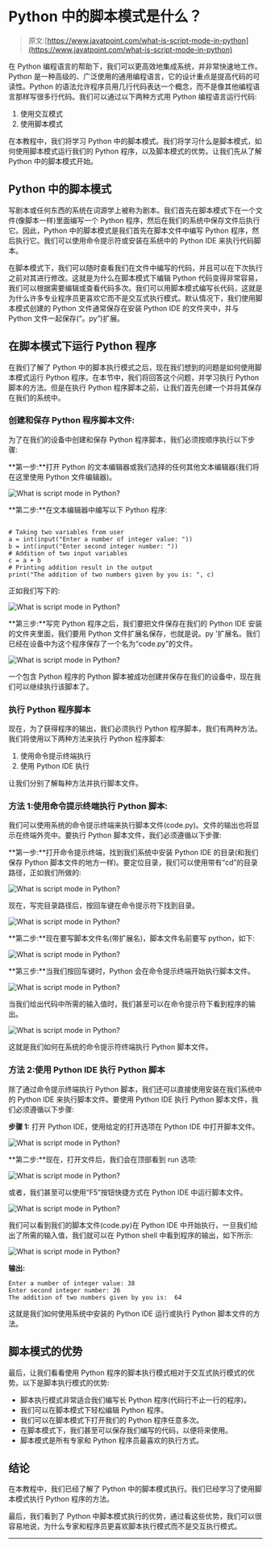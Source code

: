 # Python 中的脚本模式是什么？

> 原文:[https://www.javatpoint.com/what-is-script-mode-in-python](https://www.javatpoint.com/what-is-script-mode-in-python)

在 Python 编程语言的帮助下，我们可以更高效地集成系统，并非常快速地工作。Python 是一种高级的、广泛使用的通用编程语言，它的设计重点是提高代码的可读性。Python 的语法允许程序员用几行代码表达一个概念，而不是像其他编程语言那样写很多行代码。我们可以通过以下两种方式用 Python 编程语言运行代码:

1.  使用交互模式
2.  使用脚本模式

在本教程中，我们将学习 Python 中的脚本模式。我们将学习什么是脚本模式，如何使用脚本模式运行我们的 Python 程序，以及脚本模式的优势。让我们先从了解 Python 中的脚本模式开始。

## Python 中的脚本模式

写剧本或任何东西的系统在词源学上被称为剧本。我们首先在脚本模式下在一个文件(像脚本一样)里面编写一个 Python 程序，然后在我们的系统中保存文件后执行它。因此，Python 中的脚本模式是我们首先在脚本文件中编写 Python 程序，然后执行它。我们可以使用命令提示符或安装在系统中的 Python IDE 来执行代码脚本。

在脚本模式下，我们可以随时查看我们在文件中编写的代码，并且可以在下次执行之前对其进行修改。这就是为什么在脚本模式下编辑 Python 代码变得非常容易，我们可以根据需要编辑或查看代码多次。我们可以用脚本模式编写长代码，这就是为什么许多专业程序员更喜欢它而不是交互式执行模式。默认情况下，我们使用脚本模式创建的 Python 文件通常保存在安装 Python IDE 的文件夹中，并与 Python 文件一起保存(“。py”)扩展。

## 在脚本模式下运行 Python 程序

在我们了解了 Python 中的脚本执行模式之后，现在我们想到的问题是如何使用脚本模式运行 Python 程序。在本节中，我们将回答这个问题，并学习执行 Python 脚本的方法。但是在执行 Python 程序脚本之前，让我们首先创建一个并将其保存在我们的系统中。

### 创建和保存 Python 程序脚本文件:

为了在我们的设备中创建和保存 Python 程序脚本，我们必须按顺序执行以下步骤:

**第一步:**打开 Python 的文本编辑器或我们选择的任何其他文本编辑器(我们将在这里使用 Python 文件编辑器)。

![What is script mode in Python?](img/e2281ffa5c451026a7820726fcfe7a9c.png)

**第二步:**在文本编辑器中编写以下 Python 程序:

```

# Taking two variables from user
a = int(input("Enter a number of integer value: "))
b = int(input("Enter second integer number: "))
# Addition of two input variables
c = a + b
# Printing addition result in the output
print("The addition of two numbers given by you is: ", c)

```

正如我们写下的:

![What is script mode in Python?](img/180c59b7de945b14f4c8566d3dee3a35.png)

**第三步:**写完 Python 程序之后，我们要把文件保存在我们的 Python IDE 安装的文件夹里面，我们要用 Python 文件扩展名保存，也就是说。py '扩展名。我们已经在设备中为这个程序保存了一个名为“code.py”的文件。

![What is script mode in Python?](img/fa53ac0c655d884b254f7548750f1043.png)

一个包含 Python 程序的 Python 脚本被成功创建并保存在我们的设备中，现在我们可以继续执行该脚本了。

### 执行 Python 程序脚本

现在，为了获得程序的输出，我们必须执行 Python 程序脚本，我们有两种方法。我们将使用以下两种方法来执行 Python 程序脚本:

1.  使用命令提示终端执行
2.  使用 Python IDE 执行

让我们分别了解每种方法并执行脚本文件。

### 方法 1:使用命令提示终端执行 Python 脚本:

我们可以使用系统的命令提示终端来执行脚本文件(code.py)。文件的输出也将显示在终端外壳中。要执行 Python 脚本文件，我们必须遵循以下步骤:

**第一步:**打开命令提示终端，找到我们系统中安装 Python IDE 的目录(和我们保存 Python 脚本文件的地方一样)。要定位目录，我们可以使用带有“cd”的目录路径，正如我们所做的:

![What is script mode in Python?](img/5f28129f37313247ec57c75b68f1679e.png)

现在，写完目录路径后，按回车键在命令提示符下找到目录。

![What is script mode in Python?](img/1a170107fb9283977b023edf8f055c4c.png)

**第二步:**现在要写脚本文件名(带扩展名)，脚本文件名前要写 python，如下:

![What is script mode in Python?](img/c31e5f5cfba6ba521d0eb3b91b55c7e5.png)

**第三步:**当我们按回车键时，Python 会在命令提示终端开始执行脚本文件。

![What is script mode in Python?](img/978b2f63a4e40457fbb275881aec0078.png)

当我们给出代码中所需的输入值时，我们甚至可以在命令提示符下看到程序的输出。

![What is script mode in Python?](img/5ffbc1c1339ff474652d2755ee49c927.png)

这就是我们如何在系统的命令提示符终端执行 Python 脚本文件。

### 方法 2:使用 Python IDE 执行 Python 脚本

除了通过命令提示终端执行 Python 脚本，我们还可以直接使用安装在我们系统中的 Python IDE 来执行脚本文件。要使用 Python IDE 执行 Python 脚本文件，我们必须遵循以下步骤:

**步骤 1:** 打开 Python IDE，使用给定的打开选项在 Python IDE 中打开脚本文件。

![What is script mode in Python?](img/074014e1edfa38d1a422a288ef5aef4c.png)

**第二步:**现在，打开文件后，我们会在顶部看到 run 选项:

![What is script mode in Python?](img/360d1e9176574bc32b7b983b331688d9.png)

或者，我们甚至可以使用“F5”按钮快捷方式在 Python IDE 中运行脚本文件。

![What is script mode in Python?](img/91f32cc6e803f9dd5fd8fd4424934038.png)

我们可以看到我们的脚本文件(code.py)在 Python IDE 中开始执行，一旦我们给出了所需的输入值，我们就可以在 Python shell 中看到程序的输出，如下所示:

![What is script mode in Python?](img/1123dcaa195b1499c5b15a6f8a85dcd8.png)

**输出:**

```
Enter a number of integer value: 38
Enter second integer number: 26
The addition of two numbers given by you is:  64

```

这就是我们如何使用系统中安装的 Python IDE 运行或执行 Python 脚本文件的方法。

## 脚本模式的优势

最后，让我们看看使用 Python 程序的脚本执行模式相对于交互式执行模式的优势。以下是脚本执行模式的优势:

*   脚本执行模式非常适合我们编写长 Python 程序(代码行不止一行的程序)。
*   我们可以在脚本模式下轻松编辑 Python 程序。
*   我们可以在脚本模式下打开我们的 Python 程序任意多次。
*   在脚本模式下，我们甚至可以保存我们编写的代码，以便将来使用。
*   脚本模式是所有专家和 Python 程序员最喜欢的执行方式。

## 结论

在本教程中，我们已经了解了 Python 中的脚本模式执行。我们已经学习了使用脚本模式执行 Python 程序的方法。

最后，我们看到了 Python 中脚本模式执行的优势，通过看这些优势，我们可以很容易地说，为什么专家和程序员更喜欢脚本执行模式而不是交互执行模式。

* * *